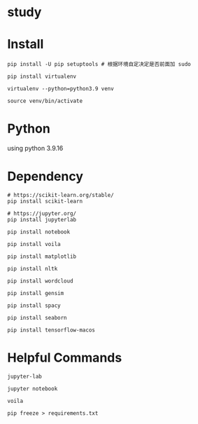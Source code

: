 # study

# Install

```
pip install -U pip setuptools # 根据环境自定决定是否前面加 sudo

pip install virtualenv

virtualenv --python=python3.9 venv

source venv/bin/activate
```

# Python

using python  3.9.16

# Dependency

```
# https://scikit-learn.org/stable/
pip install scikit-learn

# https://jupyter.org/
pip install jupyterlab

pip install notebook

pip install voila

pip install matplotlib

pip install nltk

pip install wordcloud

pip install gensim

pip install spacy

pip install seaborn

pip install tensorflow-macos
```


# Helpful Commands
```
jupyter-lab

jupyter notebook

voila

pip freeze > requirements.txt
```